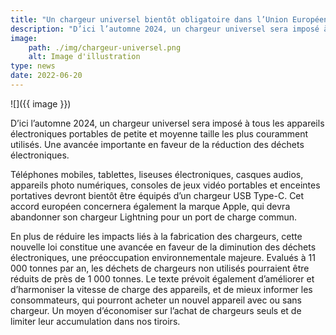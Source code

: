 ```yaml
---
title: "Un chargeur universel bientôt obligatoire dans l’Union Européenne"
description: "D’ici l’automne 2024, un chargeur universel sera imposé à tous les appareils électroniques portables de petite et moyenne taille les plus couramment utilisés. Une avancée importante en faveur de la réduction des déchets électroniques."
image:
    path: ./img/chargeur-universel.png
    alt: Image d'illustration
type: news
date: 2022-06-20
---
```


![]({{ image }})

D’ici l’automne 2024, un chargeur universel sera imposé à tous les appareils électroniques portables de petite et moyenne taille les plus couramment utilisés. Une avancée importante en faveur de la réduction des déchets électroniques. 

Téléphones mobiles, tablettes, liseuses électroniques, casques audios, appareils photo numériques, consoles de jeux vidéo portables et enceintes portatives devront bientôt être équipés d’un chargeur USB Type-C. Cet accord européen concernera également la marque Apple, qui devra abandonner son chargeur Lightning pour un port de charge commun.

En plus de réduire les impacts liés à la fabrication des chargeurs, cette nouvelle loi constitue une avancée en faveur de la diminution des déchets électroniques, une préoccupation environnementale majeure. Evalués à 11 000 tonnes par an, les déchets de chargeurs non utilisés pourraient être réduits de près de 1 000 tonnes. Le texte prévoit également d’améliorer et d’harmoniser la vitesse de charge des appareils, et de mieux informer les consommateurs, qui pourront acheter un nouvel appareil avec ou sans chargeur. Un moyen d’économiser sur l’achat de chargeurs seuls et de limiter leur accumulation dans nos tiroirs.

